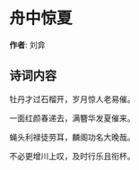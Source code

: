 # 舟中惊夏

**作者**: 刘弇

## 诗词内容

牡丹才过石榴开，岁月惊人老易催。

一面红颜春递去，满簪华发夏催来。

蝇头利禄徒劳耳，麟阁功名大晚哉。

不必更增川上叹，及时行乐且衔杯。

